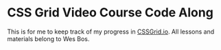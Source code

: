 # CSS Grid Video Course Code Along

This is for me to keep track of my progress in [CSSGrid.io](https://CSSGrid.io). All lessons and materials belong to Wes Bos.
